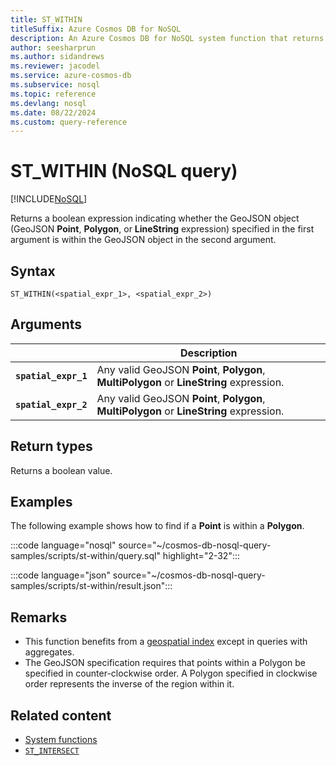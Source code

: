 ```yaml
---
title: ST_WITHIN
titleSuffix: Azure Cosmos DB for NoSQL
description: An Azure Cosmos DB for NoSQL system function that returns if one GeoJSON object is within another.
author: seesharprun
ms.author: sidandrews
ms.reviewer: jacodel
ms.service: azure-cosmos-db
ms.subservice: nosql
ms.topic: reference
ms.devlang: nosql
ms.date: 08/22/2024
ms.custom: query-reference
---
```


# ST_WITHIN (NoSQL query)

[!INCLUDE[NoSQL](../../includes/appliesto-nosql.md)]

Returns a boolean expression indicating whether the GeoJSON object (GeoJSON **Point**, **Polygon**, or **LineString** expression) specified in the first argument is within the GeoJSON object in the second argument.  

## Syntax

```nosql
ST_WITHIN(<spatial_expr_1>, <spatial_expr_2>)  
```

## Arguments

| | Description |
| --- | --- |
| **`spatial_expr_1`** | Any valid GeoJSON **Point**, **Polygon**, **MultiPolygon** or **LineString** expression. |
| **`spatial_expr_2`** | Any valid GeoJSON **Point**, **Polygon**, **MultiPolygon** or **LineString** expression. |

## Return types

Returns a boolean value.  

## Examples

The following example shows how to find if a **Point** is within a **Polygon**.

:::code language="nosql" source="~/cosmos-db-nosql-query-samples/scripts/st-within/query.sql" highlight="2-32":::

:::code language="json" source="~/cosmos-db-nosql-query-samples/scripts/st-within/result.json":::

## Remarks

- This function benefits from a [geospatial index](../../index-policy.md#spatial-indexes) except in queries with aggregates.
- The GeoJSON specification requires that points within a Polygon be specified in counter-clockwise order. A Polygon specified in clockwise order represents the inverse of the region within it.

## Related content

- [System functions](system-functions.yml)
- [`ST_INTERSECT`](st-intersects.md)
